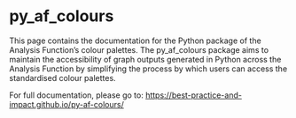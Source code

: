 # py_af_colours
This page contains the documentation for the Python package of the Analysis Function’s colour palettes. The py_af_colours package aims to maintain the accessibility of graph outputs generated in Python across the Analysis Function by simplifying the process by which users can access the standardised colour palettes.

For full documentation, please go to: https://best-practice-and-impact.github.io/py-af-colours/